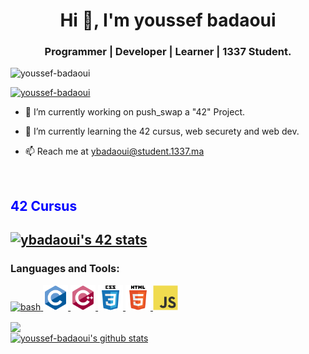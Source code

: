 <h1 align="center">Hi 👋, I'm youssef badaoui</h1>
<h3 align="center">Programmer | Developer | Learner | 1337 Student.</h3>

<p align="left"> <img src="https://komarev.com/ghpvc/?username=youssef-badaoui&label=Profile%20views&color=0e75b6&style=flat" alt="youssef-badaoui" /> </p>


<p align="left"> <a href="https://twitter.com/Badaoui_ussef" target="blank"><img src="https://img.shields.io/twitter/follow/Badaoui_ussef?logo=twitter&style=for-the-badge" alt="youssef-badaoui" /></a> </p>

- 🔭 I’m currently working on push_swap a "42" Project.

- 🌱 I’m currently learning the 42 cursus, web securety and web dev.

- 📫 Reach me at ybadaoui@student.1337.ma

<br>
<h2 style="color: blue" > 42 Cursus <h2>
<a href="https://github.com/JaeSeoKim/badge42"><img src="https://badge.mediaplus.ma/darkblue/ybadaoui" alt="ybadaoui's 42 stats" /></a>
<h3 align="left">Languages and Tools:</h3>
<p align="left"> <a href="https://www.gnu.org/software/bash/" target="_blank"> <img src="https://www.vectorlogo.zone/logos/gnu_bash/gnu_bash-icon.svg" alt="bash" width="40" height="40"/> </a> <a href="https://www.cprogramming.com/" target="_blank"> <img src="https://raw.githubusercontent.com/devicons/devicon/master/icons/c/c-original.svg" alt="c" width="40" height="40"/> </a> <a href="https://www.w3schools.com/cpp/" target="_blank"> <img src="https://raw.githubusercontent.com/devicons/devicon/master/icons/cplusplus/cplusplus-original.svg" alt="cplusplus" width="40" height="40"/> </a> <a href="https://www.w3schools.com/css/" target="_blank"> <img src="https://raw.githubusercontent.com/devicons/devicon/master/icons/css3/css3-original-wordmark.svg" alt="css3" width="40" height="40"/> </a> <a href="https://www.w3.org/html/" target="_blank"> <img src="https://raw.githubusercontent.com/devicons/devicon/master/icons/html5/html5-original-wordmark.svg" alt="html5" width="40" height="40"/> </a> <a href="https://developer.mozilla.org/en-US/docs/Web/JavaScript" target="_blank"> <img src="https://raw.githubusercontent.com/devicons/devicon/master/icons/javascript/javascript-original.svg" alt="javascript" width="40" height="40"/> </a> </p>

<a href="https://github.com/youssef-badaoui">
  <img align="center" src="https://github-readme-stats.vercel.app/api/top-langs/?username=youssef-badaoui&theme=dark" />
</a>
<br>
<a href="https://github.com/youssef-badaoui">
 <img align="center" src="https://github-readme-stats.vercel.app/api?username=youssef-badaoui&show_icons=true&theme=dark&line_height=40" alt="youssef-badaoui's github stats"/>
</a>
